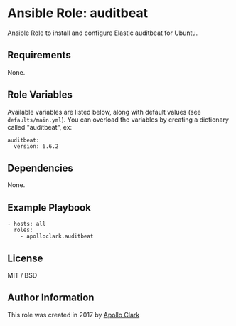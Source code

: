 # Ansible Role: auditbeat

Ansible Role to install and configure Elastic auditbeat for Ubuntu.


## Requirements

None.

## Role Variables

Available variables are listed below, along with default values (see `defaults/main.yml`).
You can overload the variables by creating a dictionary called "auditbeat", ex:

    auditbeat:
      version: 6.6.2

## Dependencies

None.

## Example Playbook

    - hosts: all
      roles:
        - apolloclark.auditbeat

## License

MIT / BSD

## Author Information

This role was created in 2017 by [Apollo Clark](https://www.apolloclark.com/)
